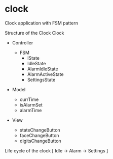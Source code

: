 # clock
Clock application with FSM pattern

Structure of the Clock
Clock
- Controller
  - FSM
    - IState
    - IdleState
    - AlarmIdleState
    - AlarmActiveState
    - SettingsState
  
- Model
  - currTime
  - isAlarmSet
  - alarmTime
 
- View
  - stateChangeButton
  - faceChangeButton
  - digitsChangeButton

Life cycle of the clock
[ Idle -> Alarm -> Settings ]
